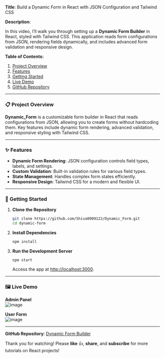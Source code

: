 **Title**: Build a Dynamic Form in React with JSON Configuration and Tailwind CSS

**Description**:

In this video, I’ll walk you through setting up a **Dynamic Form Builder** in React, styled with Tailwind CSS. This application reads form configurations from JSON, rendering fields dynamically, and includes advanced form validation and responsive design.

**Table of Contents:**
1. [Project Overview](#project-overview)
2. [Features](#features)
3. [Getting Started](#getting-started)
4. [Live Demo](#live-demo)
5. [GitHub Repository](#github-repository)

---

### 📋 **Project Overview**
**Dynamic_Form** is a customizable form builder in React that reads configurations from JSON, allowing you to create forms without hardcoding them. Key features include dynamic form rendering, advanced validation, and responsive styling with Tailwind CSS.

---

### ✨ **Features**
- **Dynamic Form Rendering**: JSON configuration controls field types, labels, and settings.
- **Custom Validation**: Built-in validation rules for various field types.
- **State Management**: Handles complex form states efficiently.
- **Responsive Design**: Tailwind CSS for a modern and flexible UI.

---

### 🚀 **Getting Started**
1. **Clone the Repository**  
   ```bash
   git clone https://github.com/Shiva0909122/Dynamic_Form.git
   cd dynamic-form
   ```

2. **Install Dependencies**  
   ```bash
   npm install
   ```

3. **Run the Development Server**  
   ```bash
   npm start
   ```
   Access the app at [http://localhost:3000](http://localhost:3000).

---

### 🖼️ **Live Demo**

**Admin Panel**  
![image](https://github.com/user-attachments/assets/098700d8-3888-48e0-9c10-11553a50f232)

**User Form**  
![image](https://github.com/user-attachments/assets/154e2637-9d3c-499d-ab45-68ad504246ba)

---

**GitHub Repository**: [Dynamic Form Builder](https://github.com/Shiva0909122/Dynamic_Form)

Thank you for watching! Please **like** 👍, **share**, and **subscribe** for more tutorials on React projects!
